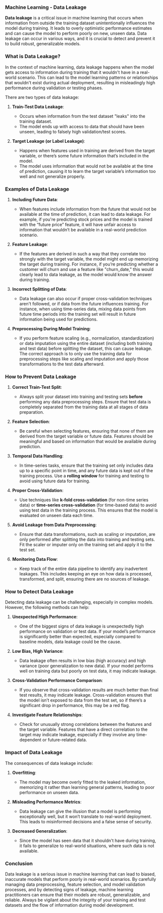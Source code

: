 ### **Machine Learning - Data Leakage**

**Data leakage** is a critical issue in machine learning that occurs when information from outside the training dataset unintentionally influences the model during training. It leads to overly optimistic performance estimates and can cause the model to perform poorly on new, unseen data. Data leakage can occur in various ways, and it is crucial to detect and prevent it to build robust, generalizable models.

### **What is Data Leakage?**

In the context of machine learning, data leakage happens when the model gets access to information during training that it wouldn't have in a real-world scenario. This can lead to the model learning patterns or relationships that wouldn't exist during actual deployment, resulting in misleadingly high performance during validation or testing phases.

There are two types of data leakage:

1. **Train-Test Data Leakage**:
   - Occurs when information from the test dataset "leaks" into the training dataset.
   - The model ends up with access to data that should have been unseen, leading to falsely high validation/test scores.

2. **Target Leakage (or Label Leakage)**:
   - Happens when features used in training are derived from the target variable, or there’s some future information that’s included in the model.
   - The model uses information that would not be available at the time of prediction, causing it to learn the target variable’s information too well and not generalize properly.

### **Examples of Data Leakage**

1. **Including Future Data**:
   - When features include information from the future that would not be available at the time of prediction, it can lead to data leakage. For example, if you're predicting stock prices and the model is trained with the “future price” feature, it will have unfair access to information that wouldn’t be available in a real-world prediction scenario.
   
2. **Feature Leakage**:
   - If the features are derived in such a way that they correlate too strongly with the target variable, the model might end up memorizing the target during training. For instance, if you’re predicting whether a customer will churn and use a feature like "churn_date," this would clearly lead to data leakage, as the model would know the answer during training.

3. **Incorrect Splitting of Data**:
   - Data leakage can also occur if proper cross-validation techniques aren't followed, or if data from the future influences training. For instance, when using time-series data, mixing data points from future time periods into the training set will result in future information being used for predictions.
   
4. **Preprocessing During Model Training**:
   - If you perform feature scaling (e.g., normalization, standardization) or data imputation using the entire dataset (including both training and test data) before splitting the dataset, this can cause leakage. The correct approach is to only use the training data for preprocessing steps like scaling and imputation and apply those transformations to the test data afterward.

### **How to Prevent Data Leakage**

1. **Correct Train-Test Split**:
   - Always split your dataset into training and testing sets **before** performing any data preprocessing steps. Ensure that test data is completely separated from the training data at all stages of data preparation.
   
2. **Feature Selection**:
   - Be careful when selecting features, ensuring that none of them are derived from the target variable or future data. Features should be meaningful and based on information that would be available during prediction.
   
3. **Temporal Data Handling**:
   - In time-series tasks, ensure that the training set only includes data up to a specific point in time, and any future data is kept out of the training process. Use a **rolling window** for training and testing to avoid using future data for training.
   
4. **Proper Cross-Validation**:
   - Use techniques like **k-fold cross-validation** (for non-time series data) or **time-series cross-validation** (for time-based data) to avoid using test data in the training process. This ensures that the model is evaluated on unseen data each time.
   
5. **Avoid Leakage from Data Preprocessing**:
   - Ensure that data transformations, such as scaling or imputation, are only performed after splitting the data into training and testing sets. Fit the scaler or imputer only on the training set and apply it to the test set.

6. **Monitoring Data Flow**:
   - Keep track of the entire data pipeline to identify any inadvertent leakages. This includes keeping an eye on how data is processed, transformed, and split, ensuring there are no sources of leakage.

### **How to Detect Data Leakage**

Detecting data leakage can be challenging, especially in complex models. However, the following methods can help:

1. **Unexpected High Performance**:
   - One of the biggest signs of data leakage is unexpectedly high performance on validation or test data. If your model’s performance is significantly better than expected, especially compared to baseline models, data leakage could be the cause.

2. **Low Bias, High Variance**:
   - Data leakage often results in low bias (high accuracy) and high variance (poor generalization to new data). If your model performs well on training data but poorly on test data, it may indicate leakage.

3. **Cross-Validation Performance Comparison**:
   - If you observe that cross-validation results are much better than final test results, it may indicate leakage. Cross-validation ensures that the model isn’t exposed to data from the test set, so if there’s a significant drop in performance, this may be a red flag.

4. **Investigate Feature Relationships**:
   - Check for unusually strong correlations between the features and the target variable. Features that have a direct correlation to the target may indicate leakage, especially if they involve any time-dependent or future-related data.

### **Impact of Data Leakage**

The consequences of data leakage include:

1. **Overfitting**:
   - The model may become overly fitted to the leaked information, memorizing it rather than learning general patterns, leading to poor performance on unseen data.

2. **Misleading Performance Metrics**:
   - Data leakage can give the illusion that a model is performing exceptionally well, but it won’t translate to real-world deployment. This leads to misinformed decisions and a false sense of security.

3. **Decreased Generalization**:
   - Since the model has seen data that it shouldn't have during training, it fails to generalize to real-world situations, where such data is not available.

### **Conclusion**

Data leakage is a serious issue in machine learning that can lead to biased, inaccurate models that perform poorly in real-world scenarios. By carefully managing data preprocessing, feature selection, and model validation processes, and by detecting signs of leakage, machine learning practitioners can ensure that their models are robust, generalizable, and reliable. Always be vigilant about the integrity of your training and test datasets and the flow of information during model development.
